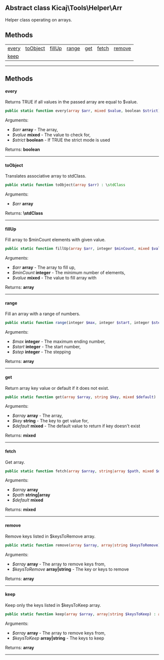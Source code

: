 ## Abstract class Kicaj\Tools\Helper\Arr
Helper class operating on arrays.

## Methods

|                        |                        |                        |                        |                        |                        |                        |
| ---------------------- | ---------------------- | ---------------------- | ---------------------- | ---------------------- | ---------------------- | ---------------------- |
|    [every](#every)     | [toObject](#toobject)  |   [fillUp](#fillup)    |    [range](#range)     |      [get](#get)       |    [fetch](#fetch)     |   [remove](#remove)    |
|     [keep](#keep)      |         [](#)          |         [](#)          |         [](#)          |         [](#)          |         [](#)          |         [](#)          |

-------
## Methods
#### every
Returns TRUE if all values in the passed array are equal to $value.
```php
public static function every(array $arr, mixed $value, boolean $strict) : boolean
```
Arguments:
- _$arr_ **array** - The array, 
- _$value_ **mixed** - The value to check for, 
- _$strict_ **boolean** - If TRUE the strict mode is used

Returns: **boolean**

-------
#### toObject
Translates associative array to stdClass.
```php
public static function toObject(array $arr) : \stdClass
```
Arguments:
- _$arr_ **array**

Returns: **\stdClass**

-------
#### fillUp
Fill array to $minCount elements with given value.
```php
public static function fillUp(array $arr, integer $minCount, mixed $value) : array
```
Arguments:
- _$arr_ **array** - The array to fill up, 
- _$minCount_ **integer** - The minimum number of elements, 
- _$value_ **mixed** - The value to fill array with

Returns: **array**

-------
#### range
Fill an array with a range of numbers.
```php
public static function range(integer $max, integer $start, integer $step) : array
```
Arguments:
- _$max_ **integer** - The maximum ending number, 
- _$start_ **integer** - The start number, 
- _$step_ **integer** - The stepping

Returns: **array**

-------
#### get
Return array key value or default if it does not exist.
```php
public static function get(array $array, string $key, mixed $default) : mixed
```
Arguments:
- _$array_ **array** - The array, 
- _$key_ **string** - The key to get value for, 
- _$default_ **mixed** - The default value to return if key doesn&#039;t exist

Returns: **mixed**

-------
#### fetch
Get array.
```php
public static function fetch(array $array, string|array $path, mixed $default) : mixed
```
Arguments:
- _$array_ **array**
- _$path_ **string|array**
- _$default_ **mixed**

Returns: **mixed**

-------
#### remove
Remove keys listed in $keysToRemove array.
```php
public static function remove(array $array, array|string $keysToRemove) : array
```
Arguments:
- _$array_ **array** - The array to remove keys from, 
- _$keysToRemove_ **array|string** - The key or keys to remove

Returns: **array**

-------
#### keep
Keep only the keys listed in $keysToKeep array.
```php
public static function keep(array $array, array|string $keysToKeep) : array
```
Arguments:
- _$array_ **array** - The array to remove keys from, 
- _$keysToKeep_ **array|string** - The keys to keep

Returns: **array**

-------

